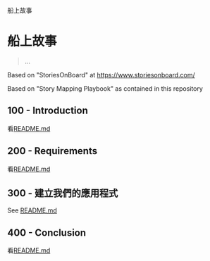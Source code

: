 船上故事

# 船上故事

> ...

Based on "StoriesOnBoard" at <https://www.storiesonboard.com/>

Based on "Story Mapping Playbook" as contained in this repository

## 100 - Introduction

看[README.md](./100/README.md)

## 200 - Requirements

看[README.md](./200/README.md)

## 300 - 建立我們的應用程式

See [README.md](./300/README.md)

## 400 - Conclusion

看[README.md](./400/README.md)
